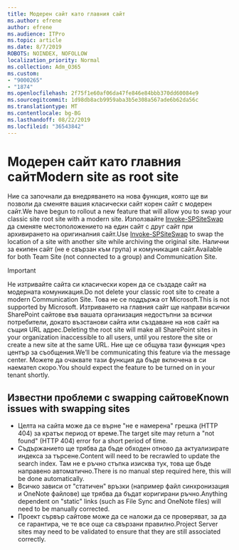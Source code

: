 ```yaml
---
title: Модерен сайт като главния сайт
ms.author: efrene
author: efrene
ms.audience: ITPro
ms.topic: article
ms.date: 8/7/2019
ROBOTS: NOINDEX, NOFOLLOW
localization_priority: Normal
ms.collection: Adm_O365
ms.custom:
- "9000265"
- "1874"
ms.openlocfilehash: 2f75f1e60af06da47fe846e84bbb370dd60084e9
ms.sourcegitcommit: 1d98db8acb9959aba3b5e308a567ade6b62da56c
ms.translationtype: MT
ms.contentlocale: bg-BG
ms.lasthandoff: 08/22/2019
ms.locfileid: "36543842"
---
```

# <a name="modern-site-as-root-site"></a><span data-ttu-id="d0315-102">Модерен сайт като главния сайт</span><span class="sxs-lookup"><span data-stu-id="d0315-102">Modern site as root site</span></span>

<span data-ttu-id="d0315-103">Ние са започнали да внедряването на нова функция, която ще ви позволи да сменяте вашия класически сайт корен сайт с модерен сайт.</span><span class="sxs-lookup"><span data-stu-id="d0315-103">We have begun to rollout a new feature that will allow you to swap your classic site root site with a modern site.</span></span> <span data-ttu-id="d0315-104">Използвайте [Invoke-SPSiteSwap](https://docs.microsoft.com/powershell/module/sharepoint-online/invoke-spositeswap?view=sharepoint-ps) да сменяте местоположението на един сайт с друг сайт при архивирането на оригиналния сайт.</span><span class="sxs-lookup"><span data-stu-id="d0315-104">Use [Invoke-SPSiteSwap](https://docs.microsoft.com/powershell/module/sharepoint-online/invoke-spositeswap?view=sharepoint-ps) to swap the location of a site with another site while archiving the original site.</span></span> <span data-ttu-id="d0315-105">Налични за екипен сайт (не е свързан към група) и комуникация сайт.</span><span class="sxs-lookup"><span data-stu-id="d0315-105">Available for both Team Site (not connected to a group) and Communication Site.</span></span> 

>[!Important]
> <span data-ttu-id="d0315-106">Не изтривайте сайта си класически корен да се създаде сайт на модерната комуникация.</span><span class="sxs-lookup"><span data-stu-id="d0315-106">Do not delete your classic root site to create a modern Communication Site.</span></span> <span data-ttu-id="d0315-107">Това не се поддържа от Microsoft.</span><span class="sxs-lookup"><span data-stu-id="d0315-107">This is not supported by Microsoft.</span></span> <span data-ttu-id="d0315-108">Изтриването на главния сайт ще направи всички SharePoint сайтове във вашата организация недостъпни за всички потребители, докато възстанови сайта или създаване на нов сайт на същия URL адрес.</span><span class="sxs-lookup"><span data-stu-id="d0315-108">Deleting the root site will make all SharePoint sites in your organization inaccessible to all users, until you restore the site or create a new site at the same URL.</span></span> <span data-ttu-id="d0315-109">Ние ще се общува тази функция чрез център за съобщения.</span><span class="sxs-lookup"><span data-stu-id="d0315-109">We’ll be communicating this feature via the message center.</span></span> <span data-ttu-id="d0315-110">Можете да очаквате тази функция да бъде включена в си наемател скоро.</span><span class="sxs-lookup"><span data-stu-id="d0315-110">You should expect the feature to be turned on in your tenant shortly.</span></span>

## <a name="known-issues-with-swapping-sites"></a><span data-ttu-id="d0315-111">Известни проблеми с swapping сайтове</span><span class="sxs-lookup"><span data-stu-id="d0315-111">Known issues with swapping sites</span></span>
- <span data-ttu-id="d0315-112">Целта на сайта може да се върне "не е намерена" грешка (HTTP 404) за кратък период от време.</span><span class="sxs-lookup"><span data-stu-id="d0315-112">The target site may return a "not found" (HTTP 404) error for a short period of time.</span></span>
- <span data-ttu-id="d0315-113">Съдържанието ще трябва да бъде обходен отново да актуализирате индекса за търсене.</span><span class="sxs-lookup"><span data-stu-id="d0315-113">Content will need to be recrawled to update the search index.</span></span> <span data-ttu-id="d0315-114">Там не е ръчно стъпка изисква тук, това ще бъде направено автоматично.</span><span class="sxs-lookup"><span data-stu-id="d0315-114">There is no manual step required here, this will be done automatically.</span></span>
- <span data-ttu-id="d0315-115">Всичко зависи от "статичен" връзки (например файл синхронизация и OneNote файлове) ще трябва да бъдат коригирани ръчно.</span><span class="sxs-lookup"><span data-stu-id="d0315-115">Anything dependent on "static" links (such as File Sync and OneNote files) will need to be manually corrected.</span></span>
- <span data-ttu-id="d0315-116">Проект сървър сайтове може да се наложи да се проверяват, за да се гарантира, че те все още са свързани правилно.</span><span class="sxs-lookup"><span data-stu-id="d0315-116">Project Server sites may need to be validated to ensure that they are still associated correctly.</span></span> 
